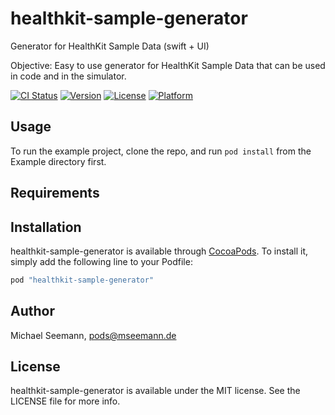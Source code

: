 
# healthkit-sample-generator

Generator for HealthKit Sample Data (swift + UI)

Objective: Easy to use generator for HealthKit Sample Data that can be used in code and in the simulator.

[![CI Status](http://img.shields.io/travis/mseemann/healthkit-sample-generator.svg?style=flat)](https://travis-ci.org/mseemann/healthkit-sample-generator)
[![Version](https://img.shields.io/cocoapods/v/healthkit-sample-generator.svg?style=flat)](http://cocoapods.org/pods/healthkit-sample-generator)
[![License](https://img.shields.io/cocoapods/l/healthkit-sample-generator.svg?style=flat)](http://cocoapods.org/pods/healthkit-sample-generator)
[![Platform](https://img.shields.io/cocoapods/p/healthkit-sample-generator.svg?style=flat)](http://cocoapods.org/pods/healthkit-sample-generator)

## Usage

To run the example project, clone the repo, and run `pod install` from the Example directory first.

## Requirements

## Installation

healthkit-sample-generator is available through [CocoaPods](http://cocoapods.org). To install
it, simply add the following line to your Podfile:

```ruby
pod "healthkit-sample-generator"
```

## Author

Michael Seemann, pods@mseemann.de

## License

healthkit-sample-generator is available under the MIT license. See the LICENSE file for more info.
